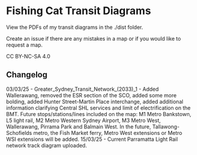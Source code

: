 # Fishing Cat Transit Diagrams
View the PDFs of my transit diagrams in the ./dist folder. 

Create an issue if there are any mistakes in a map or if you would like to request a map.

CC BY-NC-SA 4.0

## Changelog
03/03/25 - Greater_Sydney_Transit_Network_(2033)_1 - Added Wallerawang, removed the ESR section of the SCO, added some more bolding, added Hunter Street-Martin Place interchange, added additional information clarifying Central SHL services and limit of electrification on the BMT. Future stops/stations/lines included on the map: M1 Metro Bankstown, L5 light rail, M2 Metro Western Sydney Airport, M3 Metro West, Wallerawang, Pirrama Park and Balmain West. In the future, Tallawong-Schofields metro, the Fish Market ferry, Metro West extensions or Metro WSI extensions will be added.
15/03/25 - Current Parramatta Light Rail network track diagram uploaded.
